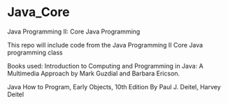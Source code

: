 # Java_Core
Java Programming II: Core Java Programming

This repo will include code from the Java Programming II Core Java programming class

Books used:
Introduction to Computing and Programming in Java: A Multimedia Approach by Mark Guzdial and Barbara Ericson.

Java How to Program, Early Objects, 10th Edition By Paul J. Deitel, Harvey Deitel
